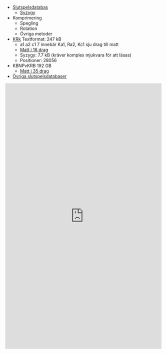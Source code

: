 
* [Slutspelsdatabas](https://en.wikipedia.org/wiki/Computer_chess#Endgame_tablebases)
	* [Syzygy](https://syzygy-tables.info)
* Komprimering
	* Spegling
	* Rotation
	* Övriga metoder
* [KRk](KRk.txt) Textformat: 247 kB
	* a1 a2 c1 7 innebär Ka1, Ra2, Kc1 sju drag till matt 
	* [Matt i 16 drag](https://syzygy-tables.info/?fen=8/8/8/8/8/8/2Rk4/1K6_b_-_-_0_1)
	* Syzygy: 7.7 kB (kräver komplex mjukvara för att läsas)
	* Positioner: 28056
* KBNPvKRB 192 GB
	* [Matt i 35 drag](https://syzygy-tables.info/?fen=7k/P7/8/7K/B7/8/1N2r3/3b4_w_-_-_0_1)
* [Övriga slutspelsdatabaser](http://tablebase.sesse.net/)

<iframe src="https://syzygy-tables.info/?fen=8/8/8/8/8/8/2Rk4/1K6_b_-_-_0_1" title="Matt i 16 drag" style="border:0; width:500px; height:850px;"></iframe> 